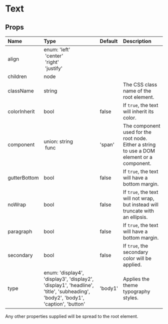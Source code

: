 Text
====



Props
-----

| Name | Type | Default | Description |
|:-----|:-----|:--------|:------------|
| align | enum:&nbsp;'left'<br>&nbsp;'center'<br>&nbsp;'right'<br>&nbsp;'justify'<br> |  |  |
| children | node |  |  |
| className | string |  | The CSS class name of the root element. |
| colorInherit | bool | false | If `true`, the text will inherit its color. |
| component | union:&nbsp;string<br>&nbsp;func<br> | 'span' | The component used for the root node. Either a string to use a DOM element or a component. |
| gutterBottom | bool | false | If `true`, the text will have a bottom margin. |
| noWrap | bool | false | If `true`, the text will not wrap, but instead will truncate with an ellipsis. |
| paragraph | bool | false | If `true`, the text will have a bottom margin. |
| secondary | bool | false | If `true`, the secondary color will be applied. |
| type | enum:&nbsp;'display4', 'display3', 'display2', 'display1', 'headline', 'title', 'subheading', 'body2', 'body1', 'caption', 'button'<br> | 'body1' | Applies the theme typography styles. |

Any other properties supplied will be spread to the root element.
